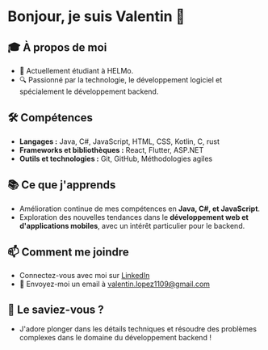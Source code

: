 # Bonjour, je suis Valentin 👋

## 🎓 À propos de moi
- 🏫 Actuellement étudiant à HELMo.
- 🔍 Passionné par la technologie, le développement logiciel et spécialement le développement backend.

## 🛠 Compétences
- **Langages :** Java, C#, JavaScript, HTML, CSS, Kotlin, C, rust
- **Frameworks et bibliothèques :** React, Flutter, ASP.NET
- **Outils et technologies :** Git, GitHub, Méthodologies agiles

## 📚 Ce que j'apprends
- Amélioration continue de mes compétences en **Java, C#, et JavaScript**.
- Exploration des nouvelles tendances dans le **développement web et d'applications mobiles**, avec un intérêt particulier pour le backend.

## 📫 Comment me joindre
- Connectez-vous avec moi sur [LinkedIn](https://be.linkedin.com/in/valentin-lopez-lopez-93333b236)
- 📧 Envoyez-moi un email à [valentin.lopez1109@gmail.com](mailto:valentin.lopez1109@gmail.com)

## 🌟 Le saviez-vous ?
- J'adore plonger dans les détails techniques et résoudre des problèmes complexes dans le domaine du développement backend !


